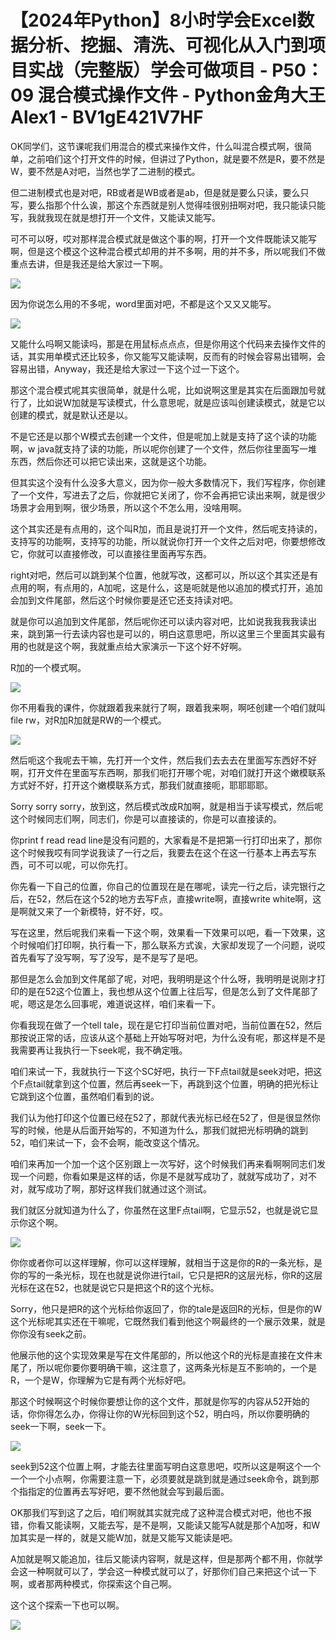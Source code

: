 # 【2024年Python】8小时学会Excel数据分析、挖掘、清洗、可视化从入门到项目实战（完整版）学会可做项目 - P50：09 混合模式操作文件 - Python金角大王Alex1 - BV1gE421V7HF

OK同学们，这节课呢我们用混合的模式来操作文件，什么叫混合模式啊，很简单，之前咱们这个打开文件的时候，但讲过了Python，就是要不然是R，要不然是W，要不然是A对吧，当然也学了二进制的模式。

但二进制模式也是对吧，RB或者是WB或者是ab，但是就是要么只读，要么只写，要么指那个什么诶，那这个东西就是别人觉得哇很别扭啊对吧，我只能读只能写，我就我现在就是想打开一个文件，又能读又能写。

可不可以呀，哎对那样混合模式就是做这个事的啊，打开一个文件既能读又能写啊，但是这个模这个这种混合模式却用的并不多啊，用的并不多，所以呢我们不做重点去讲，但是我还是给大家过一下啊。



![](img/a03ce8a834ff10527cdc579e7984b214_1.png)

因为你说怎么用的不多呢，word里面对吧，不都是这个又又又能写。

![](img/a03ce8a834ff10527cdc579e7984b214_3.png)

又能什么吗啊又能读吗，那是在用鼠标点点点，但是你用这个代码来去操作文件的话，其实用单模式还比较多，你又能写又能读啊，反而有的时候会容易出错啊，会容易出错，Anyway，我还是给大家过一下这个过一下这个。

那这个混合模式呢其实很简单，就是什么呢，比如说啊这里是其实在后面跟加号就行了，比如说W加就是写读模式，什么意思呢，就是应该叫创建读模式，就是它以创建的模式，就是默认还是以。

不是它还是以那个W模式去创建一个文件，但是呢加上就是支持了这个读的功能啊，w java就支持了读的功能，所以呢你创建了一个文件，然后你往里面写一堆东西，然后你还可以把它读出来，这就是这个功能。

但其实这个没有什么没多大意义，因为你一般大多数情况下，我们写程序，你创建了一个文件，写进去了之后，你就把它关闭了，你不会再把它读出来啊，就是很少场景才会用到啊，很少场景，所以这个不怎么用，没啥用啊。

这个其实还是有点用的，这个叫R加，而且是说打开一个文件，然后呢支持读的，支持写的功能啊，支持写的功能，所以就说你打开一个文件之后对吧，你要想修改它，你就可以直接修改，可以直接往里面再写东西。

right对吧，然后可以跳到某个位置，他就写改，这都可以，所以这个其实还是有点用的啊，有点用的，A加呢，这是什么，这是呃就是他以追加的模式打开，追加会加到文件尾部，然后这个时候你要是还它还支持读对吧。

就是你可以追加到文件尾部，然后呢你还可以读内容对吧，比如说我我我我读出来，跳到第一行去读内容也是可以的，明白这意思吧，所以这里三个里面其实最有用的也就是这个啊，我就重点给大家演示一下这个好不好啊。

R加的一个模式啊。

![](img/a03ce8a834ff10527cdc579e7984b214_5.png)

你不用看我的课件，你就跟着我来就行了啊，跟着我来啊，啊呸创建一个咱们就叫file rw，对R加R加就是RW的一个模式。



![](img/a03ce8a834ff10527cdc579e7984b214_7.png)

然后呃这个我呢去干嘛，先打开一个文件，然后我们去去去在里面写东西好不好啊，打开文件在里面写东西啊，那我们呃打开哪个呢，对咱们就打开这个嫩模联系方式好不好，打开这个嫩模联系方式，那我们就直接呃，耶耶耶耶。

Sorry sorry sorry，放到这，然后模式改成R加啊，就是相当于读写模式，然后呢这个时候同志们啊，同志们，你是可以直接读的，你是可以直接读的。

你print f read read line是没有问题的，大家看是不是把第一行打印出来了，那你这个时候我哎有同学说我读了一行之后，我要去在这个在这一行基本上再去写东西，可不可以呢，可以你先打。

你先看一下自己的位置，你自己的位置现在是在哪呢，读完一行之后，读完银行之后，在52，然后在这个52的地方去写F点，直接write啊，直接write white啊，这是啊就又来了一个新模特，好不好，哎。

写在这里，然后呢我们来看一下这个啊，效果看一下效果可以吧，看一下效果，这个时候咱们打印啊，执行看一下，那么联系方式诶，大家却发现了一个问题，说哎首先看写了没写啊，写了没写，是不是写了是吧。

那但是怎么会加到文件尾部了呢，对吧，我明明是这个什么呀，我明明是说刚才打印的是在52这个位置上，我也想从这个位置上往后写，但是怎么到了文件尾部了呢，嗯这是怎么回事呢，难道说这样，咱们来看一下。

你看我现在做了一个tell tale，现在是它打印当前位置对吧，当前位置在52，然后那按说正常的话，应该从这个基础上开始写呀对吧，为什么没有呢，那这样是不是我需要再让我执行一下seek呢，我不确定哦。

咱们来试一下，我就执行一下这个SC好吧，执行一下F点tail就是seek对吧，把这个F点tail就拿到这个位置，然后再seek一下，再跳到这个位置，明确的把光标让它跳到这个位置，虽然咱们看到的说。

我们认为他打印这个位置已经在52了，那就代表光标已经在52了，但是很显然你写的时候，他是从后面开始写的，不知道为什么，那我们就把光标明确的跳到52，咱们来试一下，会不会啊，能改变这个情况。

咱们来再加一个加一个这个区别跟上一次写好，这个时候我们再来看啊啊同志们发现一个问题，你看如果是这样的话，你是不是就写成功了，就就写成功了，对不对，就写成功了啊，那好这样我们就通过这个测试。

我们就区分就知道为什么了，你虽然在这里F点tail啊，它显示52，也就是说它显示你这个啊。

![](img/a03ce8a834ff10527cdc579e7984b214_9.png)

你你或者你可以这样理解，你可以这样理解，就相当于这是你的R的一条光标，是你的写的一条光标，现在也就是说你进行tail，它只是把R的这层光标，你R的这层光标在这在52，也就是说它只是把这个R的这个光标。

Sorry，他只是把R的这个光标给你返回了，你的tale是返回R的光标，但是你的W这个光标呢其实还在干嘛呢，它既然我们看到他这个啊最终的一个展示效果，就是你你没有seek之前。

他展示他的这个实现效果是写在文件尾部的，所以他这个R的光标是直接在文件末尾了，所以呢你要你要明确干嘛，这注意了，这两条光标是互不影响的，一个是R，一个是W，你理解为它是有两个光标好吧。

那这个时候啊这个时候你要想让你的这个文件，那就是你写的内容从52开始的话，你你得怎么办，你得让你的W光标回到这个52，明白吗，所以你要明确的seek一下啊，seek一下。



![](img/a03ce8a834ff10527cdc579e7984b214_11.png)

seek到52这个位置上啊，才能去往里面写明白这意思吧，哎所以这是啊这个一个一个一个小点啊，你需要注意一下，必须要就是跳到就是通过seek命令，跳到那个指指定的位置再去写好吧，要不然他就会写到最后面。

OK那我们写到这了之后，咱们啊就其实就完成了这种混合模式对吧，他也不报错，你看又能读啊，又能去写，是不是啊，又能读又能写A就是那个A加呀，和W加其实是一样的，就是又能W加，就是又能写又能读是吧。

A加就是啊又能追加，往后又能读内容啊，就是这样，但是那两个都不用，你就学会这一种啊就可以了，学会这一种模式就可以了，好那你们自己来把这个试一下啊，或者那两种模式，你探索这个自己啊。

这个这个探索一下也可以啊。

![](img/a03ce8a834ff10527cdc579e7984b214_13.png)